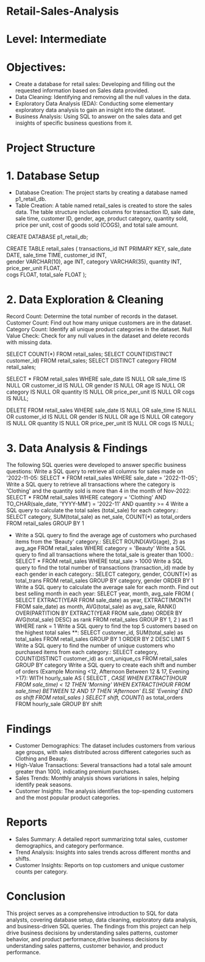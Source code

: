 # Retail-Sales-Analysis

 # Level: Intermediate

# Objectives:
- Create a database for retail sales: Developing and filling out the requested information based on Sales data provided.
- Data Cleaning: Identifying and removing all the null values in the data.
- Exploratory Data Analysis (EDA): Conducting some elementary exploratory data analysis to gain an insight into the dataset.
- Business Analysis: Using SQL to answer on the sales data and get insights of specific business questions from it.

# Project Structure

# 1. Database Setup
- Database Creation: The project starts by creating a database named p1_retail_db.
- Table Creation: A table named retail_sales is created to store the sales data. The table structure includes columns for transaction ID, sale date, sale time, customer ID, gender, age, product category, quantity       sold, price per unit, cost of goods sold (COGS), and total sale amount.

CREATE DATABASE p1_retail_db;

CREATE TABLE retail_sales
(
    transactions_id INT PRIMARY KEY,
    sale_date DATE,	
    sale_time TIME,
    customer_id INT,	
    gender VARCHAR(10),
    age INT,
    category VARCHAR(35),
    quantity INT,
    price_per_unit FLOAT,	
    cogs FLOAT,
    total_sale FLOAT
);

# 2. Data Exploration & Cleaning
Record Count: Determine the total number of records in the dataset.
Customer Count: Find out how many unique customers are in the dataset.
Category Count: Identify all unique product categories in the dataset.
Null Value Check: Check for any null values in the dataset and delete records with missing data.


SELECT COUNT(*) FROM retail_sales;
SELECT COUNT(DISTINCT customer_id) FROM retail_sales;
SELECT DISTINCT category FROM retail_sales;

SELECT * FROM retail_sales
WHERE 
    sale_date IS NULL OR sale_time IS NULL OR customer_id IS NULL OR 
    gender IS NULL OR age IS NULL OR category IS NULL OR 
    quantity IS NULL OR price_per_unit IS NULL OR cogs IS NULL;

DELETE FROM retail_sales
WHERE 
    sale_date IS NULL OR sale_time IS NULL OR customer_id IS NULL OR 
    gender IS NULL OR age IS NULL OR category IS NULL OR 
    quantity IS NULL OR price_per_unit IS NULL OR cogs IS NULL;

# 3. Data Analysis & Findings
The following SQL queries were developed to answer specific business questions:
Write a SQL query to retrieve all columns for sales made on '2022-11-05:
SELECT *
FROM retail_sales
WHERE sale_date = '2022-11-05';
Write a SQL query to retrieve all transactions where the category is 'Clothing' and the quantity sold is more than 4 in the month of Nov-2022:
SELECT 
  *
FROM retail_sales
WHERE 
    category = 'Clothing'
    AND 
    TO_CHAR(sale_date, 'YYYY-MM') = '2022-11'
    AND
    quantity >= 4
Write a SQL query to calculate the total sales (total_sale) for each category.:
SELECT 
    category,
    SUM(total_sale) as net_sale,
    COUNT(*) as total_orders
FROM retail_sales
GROUP BY 1
- Write a SQL query to find the average age of customers who purchased items from the 'Beauty' category.:
SELECT
    ROUND(AVG(age), 2) as avg_age
FROM retail_sales
WHERE category = 'Beauty'
Write a SQL query to find all transactions where the total_sale is greater than 1000.:
SELECT * FROM retail_sales
WHERE total_sale > 1000
Write a SQL query to find the total number of transactions (transaction_id) made by each gender in each category.:
SELECT 
    category,
    gender,
    COUNT(*) as total_trans
FROM retail_sales
GROUP 
    BY 
    category,
    gender
ORDER BY 1
Write a SQL query to calculate the average sale for each month. Find out best selling month in each year:
SELECT 
       year,
       month,
    avg_sale
FROM 
(    
SELECT 
    EXTRACT(YEAR FROM sale_date) as year,
    EXTRACT(MONTH FROM sale_date) as month,
    AVG(total_sale) as avg_sale,
    RANK() OVER(PARTITION BY EXTRACT(YEAR FROM sale_date) ORDER BY AVG(total_sale) DESC) as rank
FROM retail_sales
GROUP BY 1, 2
) as t1
WHERE rank = 1
Write a SQL query to find the top 5 customers based on the highest total sales **:
SELECT 
    customer_id,
    SUM(total_sale) as total_sales
FROM retail_sales
GROUP BY 1
ORDER BY 2 DESC
LIMIT 5
Write a SQL query to find the number of unique customers who purchased items from each category.:
SELECT 
    category,    
    COUNT(DISTINCT customer_id) as cnt_unique_cs
FROM retail_sales
GROUP BY category
Write a SQL query to create each shift and number of orders (Example Morning <12, Afternoon Between 12 & 17, Evening >17):
WITH hourly_sale
AS
(
SELECT *,
    CASE
        WHEN EXTRACT(HOUR FROM sale_time) < 12 THEN 'Morning'
        WHEN EXTRACT(HOUR FROM sale_time) BETWEEN 12 AND 17 THEN 'Afternoon'
        ELSE 'Evening'
    END as shift
FROM retail_sales
)
SELECT 
    shift,
    COUNT(*) as total_orders    
FROM hourly_sale
GROUP BY shift

# Findings

- Customer Demographics: The dataset includes customers from various age groups, with sales distributed across different categories such as Clothing and Beauty.
- High-Value Transactions: Several transactions had a total sale amount greater than 1000, indicating premium purchases.
- Sales Trends: Monthly analysis shows variations in sales, helping identify peak seasons.
- Customer Insights: The analysis identifies the top-spending customers and the most popular product categories.
# Reports
- Sales Summary: A detailed report summarizing total sales, customer demographics, and category performance.
- Trend Analysis: Insights into sales trends across different months and shifts.
- Customer Insights: Reports on top customers and unique customer counts per category.

# Conclusion
This project serves as a comprehensive introduction to SQL for data analysts, covering database setup, data cleaning, exploratory data analysis, and business-driven SQL queries. The findings from this project can help drive business decisions by understanding sales patterns, customer behavior, and product performance,drive business decisions by understanding sales patterns, customer behavior, and product performance.

